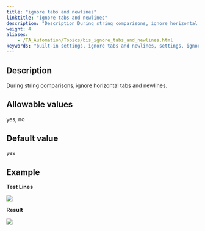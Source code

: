 ```yaml
--- 
title: "ignore tabs and newlines"
linktitle: "ignore tabs and newlines"
description: "Description During string comparisons, ignore horizontal tabs and newlines. Allowable values yes , no Default value yes Example Test Lines Result"
weight: 4
aliases: 
    - /TA_Automation/Topics/bis_ignore_tabs_and_newlines.html
keywords: "built-in settings, ignore tabs and newlines, settings, ignore tabs and newlines, ignore tabs and newlines (settings), ignore tabs and newlines, determine whether to ignore tabs and newlines in strings, determine whether to remove tabs and newlines from strings, determine whether to strip tabs and newlines from strings"
---
```


## Description

During string comparisons, ignore horizontal tabs and newlines.

## Allowable values

yes, no

## Default value

yes

## Example

**Test Lines**

![](/images/TA_Automation/Images/bis_ignore_tabs_and_newlines_pgm.png)

**Result**

![](/images/TA_Automation/Images/bis_ignore_tabs_and_newlines_res.png)




